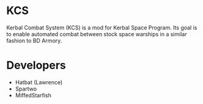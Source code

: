 # KCS
Kerbal Combat System (KCS) is a mod for Kerbal Space Program. Its goal is to enable automated combat between stock space warships in a similar fashion to BD Armory.
# Developers
- Hatbat (Lawrence)
- Spartwo
- MiffedStarfish
